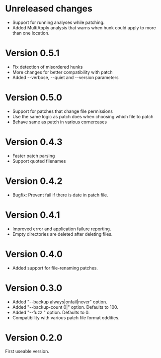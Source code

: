 # Unreleased changes

* Support for running analyses while patching.
* Added MultiApply analysis that warns when hunk could apply to more than one location.

# Version 0.5.1

* Fix detection of misordered hunks
* More changes for better compatibility with patch
* Added --verbose, --quiet and --version parameters

# Version 0.5.0

* Support for patches that change file permissions
* Use the same logic as patch does when choosing which file to patch
* Behave same as patch in various cornercases

# Version 0.4.3

* Faster patch parsing
* Support quoted filenames

# Version 0.4.2

* Bugfix: Prevent fail if there is date in patch file.

# Version 0.4.1

* Improved error and application failure reporting.
* Empty directories are deleted after deleting files.

# Version 0.4.0

* Added support for file-renaming patches.

# Version 0.3.0

* Added "--backup always|onfail|never" option.
* Added "--backup-count 0|<n>" option. Defaults to 100.
* Added "--fuzz <n>" option. Defaults to 0.
* Compatibility with various patch file format oddities.

# Version 0.2.0

First useable version.
